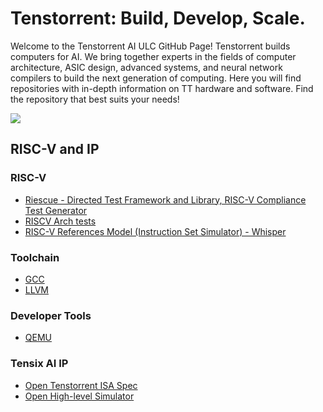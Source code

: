 # Tenstorrent: Build, Develop, Scale.
Welcome to the Tenstorrent AI ULC GitHub Page! Tenstorrent builds computers for AI. We bring together experts in the fields of computer architecture, ASIC design, advanced systems, and neural network compilers to build the next generation of computing. Here you will find repositories with in-depth information on TT hardware and software. Find the repository that best suits your needs!
<div align="left">

![](https://github.com/bbeggsTT/.github/blob/patch-2/images/GitHub_Landing_SWStack.png)

</div>

## RISC-V and IP

### RISC-V
- [Riescue - Directed Test Framework and Library, RISC-V Compliance Test Generator](https://github.com/tenstorrent/riescue)
- [RISCV Arch tests](https://github.com/tenstorrent/riscv_arch_tests)
- [RISC-V References Model (Instruction Set Simulator) - Whisper](https://github.com/tenstorrent/whisper)

### Toolchain
- [GCC](https://gcc.gnu.org/git/?p=gcc.git;a=commit;h=4aa01ecc5c1389d1cdf5721b936993ba17b96178)
- [LLVM](https://github.com/llvm/llvm-project/commit/e934a39e01b9eedd8091cc1505be3a4ad5cad12b)

### Developer Tools
- [QEMU](https://github.com/qemu/qemu) 

### Tensix AI IP
- [Open Tenstorrent ISA Spec](https://github.com/tenstorrent/tt-isa-documentation/tree/main)
- [Open High-level Simulator](https://github.com/tenstorrent/polaris)
